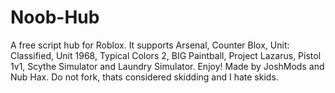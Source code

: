 # Noob-Hub
A free script hub for Roblox. It supports Arsenal, Counter Blox, Unit: Classified, Unit 1968, Typical Colors 2, BIG Paintball, Project Lazarus, Pistol 1v1, Scythe Simulator and Laundry Simulator. Enjoy! Made by JoshMods and Nub Hax. Do not fork, thats considered skidding and I hate skids.
